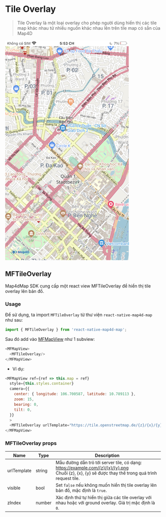 # Tile Overlay

> Tile Overlay là một loại overlay cho phép người dùng hiển thị các tile map khác nhau từ nhiều nguồn khác nhau lên trên tile map có sẵn của Map4D

![Tile Overlay](../../resources/tile-overlay.jpeg)

## MFTileOverlay

Map4dMap SDK cung cấp một react view MFTileOverlay để hiển thị tile overlay lên bản đồ.  

### Usage
Để sử dụng, ta import `MFTileOverlay` từ thư viện `react-native-map4d-map` như sau:
```javascript
import { MFTileOverlay } from 'react-native-map4d-map';
```
Sau đó add vào [MFMapView](guides/mapview.md) như 1 subview:
```javascript
<MFMapView>
  <MFTileOverlay/>
</MFMapView>
```

- Ví dụ:
```javascript
<MFMapView ref={ref => this.map = ref}
  style={this.styles.container}
  camera={{
    center: { longitude: 106.700587, latitude: 10.789113 },
    zoom: 15,
    bearing: 0,
    tilt: 0,
  }}
  >
  <MFTileOverlay urlTemplate="https://tile.openstreetmap.de/{z}/{x}/{y}.png"/>
</MFMapView>
```

### MFTileOverlay props

| Name        | Type   | Description                                                                                                                                           |
|-------------|--------|-------------------------------------------------------------------------------------------------------------------------------------------------------|
| urlTemplate | string | Mẫu đường dẫn trỏ tới server tile, có dạng: https://example.com/{z}/{x}/{y}.png<br>Chuỗi {z}, {x}, {y} sẽ được thay thế trong quá trình request tile. |
| visible     | bool   | Set `false` nếu không muốn hiển thị tile overlay lên bản đồ, mặc định là `true`.                                                                      |
| zIndex      | number | Xác định thứ tự hiển thị giữa các tile overlay với nhau hoặc với ground overlay. Giá trị mặc định là `0`.                                             |
